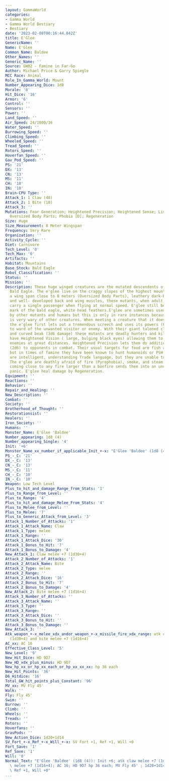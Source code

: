 ```yaml
---
layout: GammaWorld
categories:
- Gamma World
- Gamma World Bestiary
- Bestiary
date: '2023-02-08T00:16:44.842Z'
title: E'Glee
GenericName: ''
Name: E'Glee
Common_Name: Baldee
Other_Names: ''
Generic_Name: ''
Source: GW02 - Famine in Far-Go
Author: Michael Price & Garry Spiegle
MCC Race: Animal
Role_In_Gamma_World: Mount
Number_Appearing_Dice: 1d8
Morale: '8'
Hit_Dice: '16'
Armor: '6'
Control: ''
Sensors: ''
Power: ''
Land_Speed: ''
Air_Speed: 24/1800/36
Water_Speed: ''
Burrowing_Speed: ''
Climbing_Speed: ''
Wheeled_Speed: ''
Tread_Speed: ''
Rotors_Speed: ''
Hoverfan_Speed: ''
Gav_Pod_Speed: ''
PS: '21'
DX: '13'
CN: '13'
MS: '11'
CH: '10'
IN: '10'
Brain-CPU Type: ''
Attack_1: 1 Claw (48)
Attack_2: 1 Bite (18)
Attack_3: ''
Mutations: Fear Generation; Heightened Precision; Heightened Sense; Limited Time Suspension;
  Oversized Body Parts; Phobia [D]; Regeneration
Size: Huge
Size_Measurement: 8 Meter Wingspan
Frequency: Very Rare
Organization: ''
Activity_Cycle: ''
Diet: Carnivore
Tech_Level: '0'
Tech_Max: '0'
Artifacts: ''
Habitat: Mountains
Base_Stock: Bald Eagle
Robot_Classification: ''
Status: ''
Mission: ''
Description: These huge winged creatures are the mutated descendents of the American
  Bald Eagle. The e'glee live on the craggy slopes of the highest mountains. Having
  a wing span close to 8 meters (Oversized Body Parts), leathery dark-brown wings
  and well- developed back and wing muscles, these mutants, when adult, are able to
  carry a single passenger when flying at normal speed. E'glee still bear the traditional
  mark of the bald eagle, white head feathers.E'glee are sometimes used as a steed
  by other mutants and humans but this is only in rare instances because the e'glee
  is very wary of other creatures. When meeting a creature that it does not trust,
  the e'glee first lets out a tremendous screech and uses its powers (Fear Generation)
  to ward of the unwanted visitor or enemy. With their giant taloned claws (6d8 damage)
  and curved beak (3d6 damage) these mutants are deadly hunters and killers. They
  have Heightened Vision ( large, bulging black eyes) allowing them to spot prey or
  enemies at great distances. Heightened Precision lets them do additional damage
  (2d6) to opponents in combat. Their usual targets for food are fish and small game,
  but in times of famine they have been known to hunt humanoids or PSH.The e'glee
  are intelligent, understanding Trade language, but they are unable to speak it themselves.
  The e'glee are deathly afraid of fire (Pyrophobia), smoke, and steam. Seeing or
  coming close to any fire larger than a bonfire sends them into an uncontrollable
  panic. E'glee heal damage by Regeneration.
Equipment: ''
Reactions: ''
Behavior: ''
Repair_and_Healing: ''
New_Description: ''
Combat: ''
Society: ''
Brotherhood_of_Thought: ''
Restorationsist: ''
Healers: ''
Iron_Society: ''
Humans: ''
Monster_Name: E'Glee 'Baldee'
Number_appearing: 1d8 (4)
Number_appearing_Single: '4'
Init: '+6'
Monster_Name_xx_number_if_applicable_Init_+-x: "E'Glee 'Baldee' (1d8 (4)): Init +6"
PS_-_C: '21'
DX_-_C: '13'
CN_-_C: '13'
MS_-_C: '11'
CH_-_C: '10'
IN_-_C: '10'
Weapon: Low Tech Level
Plus_to_hit_and_damage_Range_from_Stats: '1'
Plus_to_Range_from_Level: ''
Plus_to_Range: '4'
Plus_to_hit_and_damage_Melee_From_Stats: '4'
Plus_to_Melee_from_Level: ''
Plus_to_Melee: '7'
Plus_to_Generic_Attack_from_Level: '3'
Attack_1_Number_of_Attacks: '1'
Attack_1_Attack_Name: Claw
Attack_1_Type: melee
Attack_1_Range: ''
Attack_1_Attack_Dice: '30'
Attack_1_Bonus_to_Hit: '7'
Attack_1_Bonus_to_Damage: '4'
New_Attack_1: Claw melee +7 (1d30+4)
Attack_2_Number_of_Attacks: '1'
Attack_2_Attack_Name: Bite
Attack_2_Type: melee
Attack_2_Range: ''
Attack_2_Attack_Dice: '16'
Attack_2_Bonus_to_Hit: '7'
Attack_2_Bonus_to_Damage: '4'
New_Attack_2: Bite melee +7 (1d16+4)
Attack_3_Number_of_Attacks: ''
Attack_3_Attack_Name: ''
Attack_3_Type: ''
Attack_3_Range: ''
Attack_3_Attack_Dice: ''
Attack_3_Bonus_to_Hit: ''
Attack_3_Bonus_to_Damage: ''
New_Attack_3: ''
Atk_weapon_+-x_melee_xdx_andor_weapon_+-x_missile_fire_xdx_range: atk claw melee +7
  (1d30+4) and bite melee +7 (1d16+4)
AC_xx: AC 16
Effective_Class_Level: '5'
New_Level: '9'
New_Hit_Dice: HD 9D7
New_HD_xdx_plus_minus: HD 9D7
New_hp_xx_or_hp_xx_each_or_hp_xx_xx_xx: hp 36 each
New_Hit_Points: '36'
D6_Hitdice: '16'
Total_GW_hit_points_plus_Constant: '96'
MV_xx: MV Fly 45'
Walk: ''
Fly: Fly 45'
Swim: ''
Burrow: ''
Climb: ''
Wheels: ''
Treads: ''
Rotors: ''
Hoverfans: ''
GravPods: ''
New_Action_Dice: 1d20+1d14
SV_Fort_+-x_Ref_+-x_Will_+-x: SV Fort +1, Ref +1, Will +0
Fort_Save: '1'
Ref_Save: '1'
Will: '0'
Normal_Text: "E'Glee 'Baldee' (1d8 (4)): Init +6; atk claw melee +7 (1d30+4) and bite\
  \ melee +7 (1d16+4); AC 16; HD 9D7 hp 36 each; MV Fly 45' ; 1d20+1d14; SV Fort +1,\
  \ Ref +1, Will +0"
...
```


